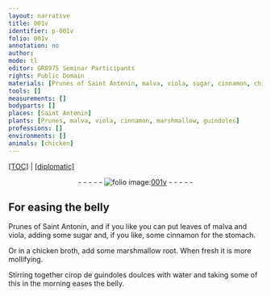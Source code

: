 ```yaml
---
layout: narrative
title: 001v
identifier: p-001v
folio: 001v
annotation: no
author:
mode: tl
editor: GR8975 Seminar Participants
rights: Public Domain
materials: [Prunes of Saint Antonin, malva, viola, sugar, cinnamon, chicken broth, marshmallow root, cirop de guindoles doulces, water]
tools: []
measurements: []
bodyparts: []
places: [Saint Antonin]
plants: [Prunes, malva, viola, cinnamon, marshmallow, guindoles]
professions: []
environments: []
animals: [chicken]
---
```


<p><a href="{{ site.baseurl }}/translation/">[TOC]</a> | <a href="{{ site.baseurl }}/texts/p-001v_tc/" target="_blank">[diplomatic]</a></p><div class="folio" align="center">- - - - - <a href="http://gallica.bnf.fr/ark:/12148/btv1b10500001g/f8.image" target="_blank"><img src="https://cu-mkp.github.io/2017-workshop-edition/assets/photo-icon.png" alt="folio image: " style="display:inline-block; margin-bottom:-3px;"/>001v</a> - - - - - </div>  
  

## For easing the belly

 
<span class="m"><span class="pa">Prunes</span> of <span class="pl">Saint Antonin</span></span>, and if you like you can put leaves of <span class="m"><span class="pa">malva</span></span> and <span class="m"><span class="pa">viola</span></span>, adding some <span class="m">sugar</span> and, if you like, some <span class="m"><span class="pa">cinnamon</span></span> for the stomach.
 
Or in a <span class="m"><span class="al">chicken</span> broth</span>, add some <span class="m"><span class="pa">marshmallow</span> root</span>. When fresh it is more mollifying.
 
Stirring together <span class="m">cirop de <span class="pa">guindoles</span> doulces</span> with <span class="m">water</span> and taking some of this in the morning eases the belly.
 
